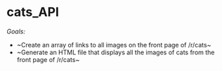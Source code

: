 # cats_API
*Goals:*
* ~Create an array of links to all images on the front page of /r/cats~
* ~Generate an HTML file that displays all the images of cats from the front page of /r/cats~
